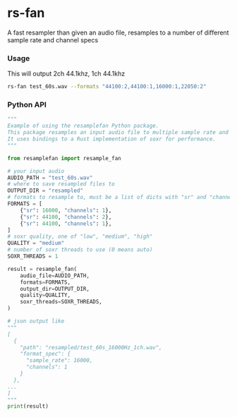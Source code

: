 # rs-fan

A fast resampler than given an audio file, resamples to a number of different sample rate and channel specs


### Usage

This will output 2ch 44.1khz, 1ch 44.1khz 
```bash
rs-fan test_60s.wav --formats "44100:2,44100:1,16000:1,22050:2"
```

### Python API

```python
"""
Example of using the resamplefan Python package.
This package resamples an input audio file to multiple sample rate and channel configurations using the soxr library.
It uses bindings to a Rust implementation of soxr for performance.
"""

from resamplefan import resample_fan

# your input audio
AUDIO_PATH = "test_60s.wav"
# where to save resampled files to
OUTPUT_DIR = "resampled"
# formats to resample to, must be a list of dicts with "sr" and "channels" keys
FORMATS = [
    {"sr": 16000, "channels": 1},
    {"sr": 44100, "channels": 2},
    {"sr": 44100, "channels": 1},
]
# soxr quality, one of "low", "medium", "high"
QUALITY = "medium"
# number of soxr threads to use (0 means auto)
SOXR_THREADS = 1

result = resample_fan(
    audio_file=AUDIO_PATH,
    formats=FORMATS,
    output_dir=OUTPUT_DIR,
    quality=QUALITY,
    soxr_threads=SOXR_THREADS,
)

# json output like
"""
[
  {
    "path": "resampled/test_60s_16000Hz_1ch.wav",
    "format_spec": {
      "sample_rate": 16000,
      "channels": 1
    }
  },
...
]
"""
print(result)
```

